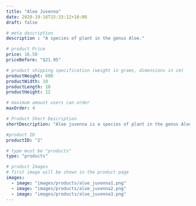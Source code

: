 ```yaml
---
title: "Aloe Juvenna"
date: 2020-19-16T15:33:12+10:00
draft: false

# meta description
description : "A species of plant in the genus Aloe."

# product Price
price: 16.50
priceBefore: "$21.95"

# product shipping specification (weight in grams, dimensions in cm)
productWeight: 600
productWidth: 10
productLength: 10
productHeight: 12

# maximum amount users can order
maxOrder: 4

# Product Short Description
shortDescription: "Aloe juvenna is a species of plant in the genus Aloe. It is popular in cultivation but extremely rare in its natural habitat in Kenya."

#product ID
productID: "2"

# type must be "products"
type: "products"

# product Images
# first image will be shown in the product page
images:
  - image: "images/products/aloe_juvenna1.png"
  - image: "images/products/aloe_juvenna2.png"
  - image: "images/products/aloe_juvenna3.png"
---
```

